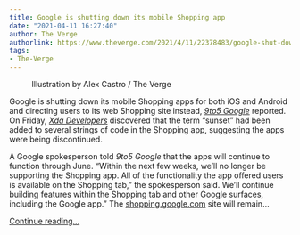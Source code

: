 ```yaml
---
title: Google is shutting down its mobile Shopping app
date: "2021-04-11 16:27:40"
author: The Verge
authorlink: https://www.theverge.com/2021/4/11/22378483/google-shut-down-mobile-shopping-apps-ios-android
tags:
- The-Verge
---
```

<figure>
      <img alt="" src="https://cdn.vox-cdn.com/thumbor/JkIEdBIgzWa_DEbdPRNDiZy3N68=/0x0:2040x1360/1310x873/cdn.vox-cdn.com/uploads/chorus_image/image/69109239/acastro_180508_1777_google_IO_0002.0.jpg" />
        <figcaption>Illustration by Alex Castro / The Verge</figcaption>
    </figure>

  <p id="0kWpia">Google is shutting down its mobile Shopping apps for both iOS and Android and directing users to its web Shopping site instead, <a href="https://9to5google.com/2021/04/09/google-shopping-app/"><em>9to5 Google</em></a><em> </em>reported. On Friday, <a href="https://www.xda-developers.com/google-shopping-app-being-killed-off/"><em>Xda Developers</em></a> discovered that the term “sunset” had been added to several strings of code in the Shopping app, suggesting the apps were being discontinued. </p>
<p id="HxSVpZ">A Google spokesperson told <em>9to5 Google</em> that the apps will continue to function through June. <em>“</em>Within the next few weeks, we’ll no longer be supporting the Shopping app. All of the functionality the app offered users is available on the Shopping tab,” the spokesperson said. We’ll continue building features within the Shopping tab and other Google surfaces, including the Google app.” The <a href="http://shopping.google.com">shopping.google.com</a> site will remain...</p>
  <p>
    <a href="https://www.theverge.com/2021/4/11/22378483/google-shut-down-mobile-shopping-apps-ios-android">Continue reading&hellip;</a>
  </p>
